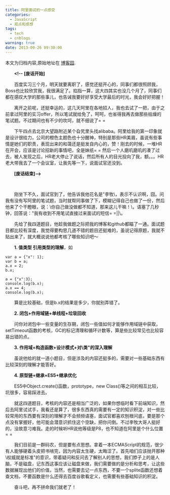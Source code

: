 ```yaml
---
title: 阿里面试的一点感受
categories:
  - JavaScript
  - 观点和感想
tags:
  - tech
  - cnblogs
warning: true
date: 2013-09-26 09:30:00
---
```


<div class="history-article">本文为归档内容,原始地址在 <a href="http://www.cnblogs.com/hustskyking/archive/2013/09/26/mianshi-alibaba.html" target="_blank">博客园</a>.</div>

<p>　　<strong>&lt;!-- [废话开始]</strong></p>
<p>　　<span>百度实习三个月，明天就要离职了，感觉还挺开心的，同事们都很照顾我，Boss也比较欣赏我，我很满足了。掐指一算，这大四其实也没几个月了，同事们都在感叹大学的那些事儿，也告诫我要好好享受大学最后的时光，我会好好把握！</span></p>
<p><span>　　离开之前呢，还挺幸运的，这几天阿里在各地招人，我也去试了一把，由于之前拿过阿里的实习offer，所以笔试就给免了，呵呵，也省得我再去做那些枯燥的笔试题。不过期间也有不少的坎坷，就不细说了= =</span></p>
<p><span>　　下午四点去北京大望路附近某个旮旯里头找alibaba。阿里给我的第一印象就是设计很给力，公司的橙色主题色也十分醒神，特别是那些HR美眉，虽说有些事情是她们的职责，表现出来的和蔼还是挺发自内心的，赞！刚去的时候，一堆HR在开会，应该是讨论招新的事情吧，全是妹纸= = 然后一个人磨叽磨叽的凑了过去，被人发现之后，HR老大停止了说话，然后所有人的目光投向了我，额。。。HR老大带我去了一个会议室，让我先等一下，说面试官还没到。</span></p>
<p>　　<strong>[废话结束]--&gt;</strong></p>
<p>&nbsp;&nbsp;</p>
<p>　　刚坐下不久，面试官到了，他告诉我他花名是"李牧\，表示不认识啊，囧。问我有没有写阿里的笔试题，当时就帮同事做了下，模糊记得自己也做了一份，然后他来了个干瞪眼，说：\你自己做没做都不知道，那来这儿干嘛！\，语塞了几秒钟，回答说："我有收到不用笔试直接过来面试的短信= =||\。</p>
<p>　　先给了我四道题目，他趁我做题之际把我的博客和github都瞄了一通。面试题目都比较有深度，我觉得要构思几道不错的题目还挺难的，虽说记得原题，我就不贴出来了，就大概说说他都考核了哪些知识吧～</p>
<p>　　<strong>1. 值类型 引用类型的理解</strong>，如</p>

```
var a = {"x": 1};
var b = a;
a.x = 2;
b.x;

a = {"x":3};
console.log(b.x);
a.x == 4;
console.log(b.x);

```

<p>　　算是比较基础，但是b.x的结果是多少，你就别弄错了。</p>


<p>　　<strong>2. 闭包+作用域链+单线程+垃圾回收</strong></p>
<p>　　问你对闭包中一些变量的生存期，闭包一些值如何才能够作用域链中获取，setTimeout函数的考核，GC的标记清理和循环计数等，算是些比较常见也比较容易出错的点。</p>


<p>　　<strong>3. 作用域+构造函数+设计模式+对\类"的深入理解</strong></p>
<p>　　虽说他给的就一道小题目，但是涉及的内容还挺多的，需要对一些基础东西有比较深刻的理解才能答好。</p>


<p>　　<strong>4. 原型链+继承+ES5+继承优化</strong></p>
<p>　　ES5中Object.create()函数，prototype，new Class()等之间的相互比较，坑很多，容易踩进去。</p>


<p>　　就这四道题目，考核的内容还是相当广泛的，如果你想临时看下前端知识，然后去阿里试试手，我看还是算了，很多东西真的需要有一定的知识积淀，对一些比较常用的东西要有深刻的理解才不会频频语塞，面试官都喜欢刨根问底，要是那个点没有掌握好，他可能会潜意识抓住这个空缺，把你问倒。不过李牧大哥人挺好的，没故意刁难我。走的时候听HR说他等级是P8，也不知道在阿里是个什么位置= =</p>
<p>　　我们目前是一群码农，但是要有点思想。拿着一本ECMAScript的规范，很少有人能够硬着头皮把书啃完，因为内容太生硬，太晦涩了。首先咱们应该抛开那种\权威就是标准"的意识，带着疑问和反问去了解别人的思想，我们脖子上的是人脑，不是磁盘，记东西这事应该让磁盘来做，我们需要做的是分析和思考，让这些数据展现出他们的价值，当然，也需要去记一点东西，不要一个splite函数还想着查文档，不要函数是什么还得去百度谷歌看定义，也需要有些基础知识的积淀。</p>
<p>　　奋斗吧，再不拼命我们就老了！</p>
<p>　　</p>